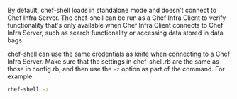 By default, chef-shell loads in standalone mode and doesn't connect to
Chef Infra Server. The chef-shell can be run as a Chef Infra Client
to verify functionality that's only available when Chef Infra Client
connects to Chef Infra Server, such as search functionality or
accessing data stored in data bags.

chef-shell can use the same credentials as knife when connecting to a
Chef Infra Server. Make sure that the settings in chef-shell.rb are the
same as those in config.rb, and then use the `-z` option as part of the
command. For example:

```bash
chef-shell -z
```
